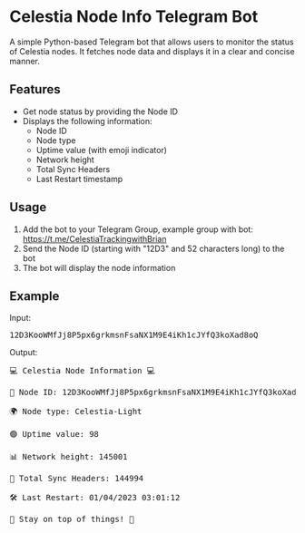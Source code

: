 # Celestia Node Info Telegram Bot

A simple Python-based Telegram bot that allows users to monitor the status of Celestia nodes. It fetches node data and displays it in a clear and concise manner.

## Features

- Get node status by providing the Node ID
- Displays the following information:
  - Node ID
  - Node type
  - Uptime value (with emoji indicator)
  - Network height
  - Total Sync Headers
  - Last Restart timestamp

## Usage

1. Add the bot to your Telegram Group, example group with bot: https://t.me/CelestiaTrackingwithBrian
2. Send the Node ID (starting with "12D3" and 52 characters long) to the bot
3. The bot will display the node information

## Example

Input:

<pre>
12D3KooWMfJj8P5px6grkmsnFsaNX1M9E4iKh1cJYfQ3koXad8oQ
</pre>



Output:

<pre>
💻 Celestia Node Information 💻

🔗 Node ID: 12D3KooWMfJj8P5px6grkmsnFsaNX1M9E4iKh1cJYfQ3koXad8oQ

🌍 Node type: Celestia-Light

🟢 Uptime value: 98

📊 Network height: 145001

🚀 Total Sync Headers: 144994

🛠 Last Restart: 01/04/2023 03:01:12

🔔 Stay on top of things! 🚀
</pre>
